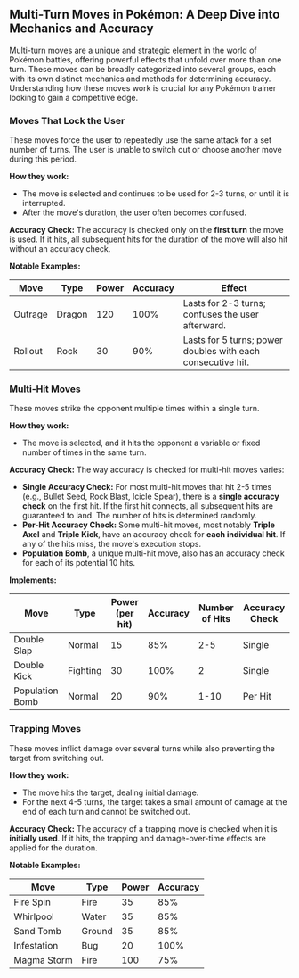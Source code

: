 ## Multi-Turn Moves in Pokémon: A Deep Dive into Mechanics and Accuracy

Multi-turn moves are a unique and strategic element in the world of Pokémon battles, offering powerful effects that unfold over more than one turn. These moves can be broadly categorized into several groups, each with its own distinct mechanics and methods for determining accuracy. Understanding how these moves work is crucial for any Pokémon trainer looking to gain a competitive edge.

### Moves That Lock the User

These moves force the user to repeatedly use the same attack for a set number of turns. The user is unable to switch out or choose another move during this period.

**How they work:**
* The move is selected and continues to be used for 2-3 turns, or until it is interrupted.
* After the move's duration, the user often becomes confused.

**Accuracy Check:** The accuracy is checked only on the **first turn** the move is used. If it hits, all subsequent hits for the duration of the move will also hit without an accuracy check.

**Notable Examples:**

| Move | Type | Power | Accuracy | Effect |
| --- | --- | --- | --- | --- |
| Outrage | Dragon | 120 | 100% | Lasts for 2-3 turns; confuses the user afterward. |
| Rollout | Rock | 30 | 90% | Lasts for 5 turns; power doubles with each consecutive hit. |

### Multi-Hit Moves

These moves strike the opponent multiple times within a single turn.

**How they work:**
* The move is selected, and it hits the opponent a variable or fixed number of times in the same turn.

**Accuracy Check:** The way accuracy is checked for multi-hit moves varies:

* **Single Accuracy Check:** For most multi-hit moves that hit 2-5 times (e.g., Bullet Seed, Rock Blast, Icicle Spear), there is a **single accuracy check** on the first hit. If the first hit connects, all subsequent hits are guaranteed to land. The number of hits is determined randomly.
* **Per-Hit Accuracy Check:** Some multi-hit moves, most notably **Triple Axel** and **Triple Kick**, have an accuracy check for **each individual hit**. If any of the hits miss, the move's execution stops.
* **Population Bomb**, a unique multi-hit move, also has an accuracy check for each of its potential 10 hits.

**Implements:**

| Move | Type | Power (per hit) | Accuracy | Number of Hits | Accuracy Check |
| --- | --- | --- | --- | --- | --- |
| Double Slap | Normal | 15 | 85% | 2-5 | Single |
| Double Kick | Fighting | 30 | 100% | 2 | Single |
| Population Bomb| Normal | 20 | 90% | 1-10 | Per Hit |

### Trapping Moves

These moves inflict damage over several turns while also preventing the target from switching out.

**How they work:**
* The move hits the target, dealing initial damage.
* For the next 4-5 turns, the target takes a small amount of damage at the end of each turn and cannot be switched out.

**Accuracy Check:** The accuracy of a trapping move is checked when it is **initially used**. If it hits, the trapping and damage-over-time effects are applied for the duration.

**Notable Examples:**

| Move | Type | Power | Accuracy |
| --- | --- | --- | --- |
| Fire Spin | Fire | 35 | 85% |
| Whirlpool | Water | 35 | 85% |
| Sand Tomb | Ground | 35 | 85% |
| Infestation| Bug | 20 | 100% |
| Magma Storm| Fire | 100 | 75% |